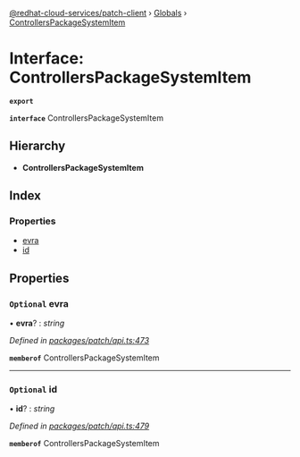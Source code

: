 [@redhat-cloud-services/patch-client](../README.md) › [Globals](../globals.md) › [ControllersPackageSystemItem](controllerspackagesystemitem.md)

# Interface: ControllersPackageSystemItem

**`export`** 

**`interface`** ControllersPackageSystemItem

## Hierarchy

* **ControllersPackageSystemItem**

## Index

### Properties

* [evra](controllerspackagesystemitem.md#optional-evra)
* [id](controllerspackagesystemitem.md#optional-id)

## Properties

### `Optional` evra

• **evra**? : *string*

*Defined in [packages/patch/api.ts:473](https://github.com/RedHatInsights/javascript-clients/blob/fc233a9/packages/patch/api.ts#L473)*

**`memberof`** ControllersPackageSystemItem

___

### `Optional` id

• **id**? : *string*

*Defined in [packages/patch/api.ts:479](https://github.com/RedHatInsights/javascript-clients/blob/fc233a9/packages/patch/api.ts#L479)*

**`memberof`** ControllersPackageSystemItem
